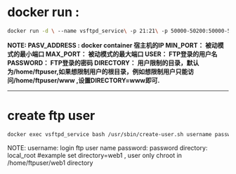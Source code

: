# docker run :
```bash
docker run -d \ --name vsftpd_service\ -p 21:21\ -p 50000-50200:50000-50200\ -v /data/vsftpd_data:/home/ftpuser\ -e PASV_ADDRESS=10.1.11.80\ -e MIN_PORT=50000 \ -e MAX_PORT=50200 \ -e USER=alex \ -e PASSWORD=alex1234 \ -e DIRECTORY=bdf_test zhuxiaowei/vsftpd
```
**NOTE:
PASV_ADDRESS : docker container 宿主机的IP
MIN_PORT： 被动模式的最小端口
MAX_PORT： 被动模式的最大端口
USER： FTP登录的用户名
PASSWORD： FTP登录的密码
DIRECTORY： 用户限制的目录，默认为/home/ftpuser,如果想限制用户的根目录，例如想限制用户只能访问/home/ftpuser/www ,设置DIRECTORY=www即可.**

------------

# create ftp user
```bash
docker exec vsftpd_service bash /usr/sbin/create-user.sh username password directory
```
NOTE:
username: login ftp user name
password: password
directory: local_root #example set directory=web1 , user only chroot in /home/ftpuser/web1 directory